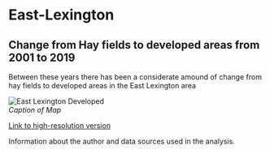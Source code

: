 # East-Lexington
## Change from Hay fields to developed areas from 2001 to 2019
Between these years there has been a considerate amound of change from hay fields to developed areas in the East Lexington area

![East Lexington Developed](map.jpg)     
*Caption of Map*

[Link to high-resolution version](hi-res.pdf)     

Information about the author and data sources used in the analysis.
